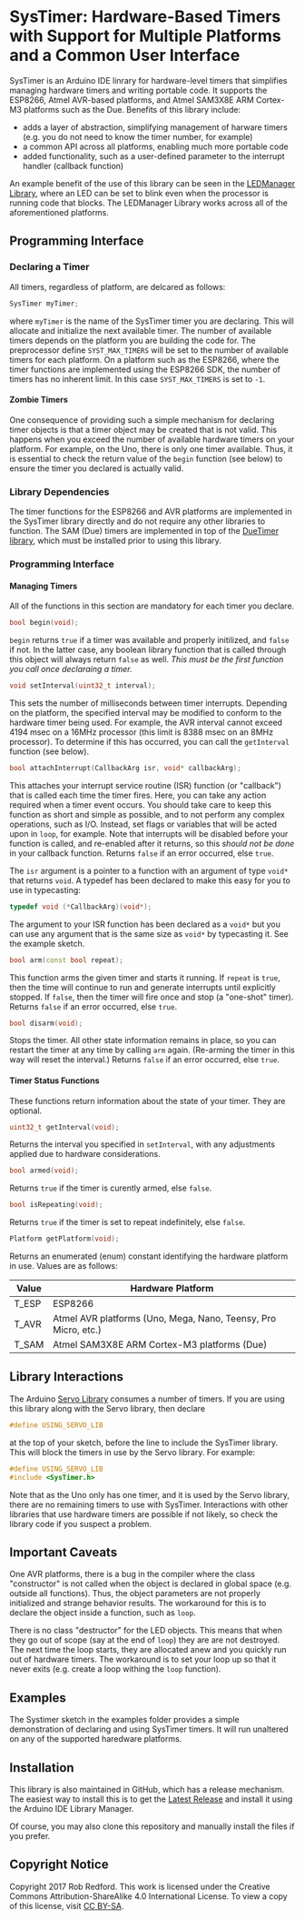 # SysTimer: Hardware-Based Timers with Support for Multiple Platforms and a Common User Interface
SysTimer is an Arduino IDE linrary for hardware-level timers that simplifies managing hardware timers and writing portable code.
It supports the ESP8266, Atmel AVR-based platforms, and Atmel SAM3X8E ARM Cortex-M3 platforms such as the Due.
Benefits of this library include:

* adds a layer of abstraction, simplifying management of harware timers (e.g. you do not need to know the timer number, for example)
* a common API across all platforms, enabling much more portable code
* added functionality, such as a user-defined parameter to the interrupt handler (callback function)

An example benefit of the use of this library can be seen in the [LEDManager Library], where an LED can be set to blink even when
the processor is running code that blocks. The LEDManager Library works across all of the aforementioned platforms.

## Programming Interface

### Declaring a Timer

All timers, regardless of platform, are delcared as follows:

```C++
SysTimer myTimer;
```

where ```myTimer``` is the name of the SysTimer timer you are declaring.
This will allocate and initialize the next available timer.
The number of available timers depends on the platform you are building the code for.
The preprocessor define ```SYST_MAX_TIMERS``` will be set to the number of available timers
for each platform.
On a platform such as the ESP8266, where the timer functions are implemented using the ESP8266 SDK, 
the number of timers has no inherent limit. 
In this case ```SYST_MAX_TIMERS``` is set to ```-1```.

#### Zombie Timers
One consequence of providing such a simple mechanism for declaring timer objects is that a timer object may be created that is not valid.
This happens when you exceed the number of available hardware timers on your platform.
For example, on the Uno, there is only one timer available.
Thus, it is essential to check the return value of the ```begin``` function (see below) to ensure the timer you declared is actually valid.

### Library Dependencies
The timer functions for the ESP8266 and AVR platforms are implemented in the SysTimer library directly and do not require any other libraries to function.
The SAM (Due) timers are implemented in top of the [DueTimer library], which must be installed prior to using this library.

### Programming Interface

#### Managing Timers

All of the functions in this section are mandatory for each timer you declare.

```C++
bool begin(void);
```

```begin``` returns ```true``` if a timer was available and properly initilized, and ```false``` if not.
In the latter case, any boolean library function that is called through this object will always return ```false``` as well.
_This must be the first function you call once declaraing a timer._

```C++
void setInterval(uint32_t interval);
```
This sets the number of milliseconds between timer interrupts. 
Depending on the platform, the specified interval may be modified to conform to the hardware timer being used.
For example, the AVR interval cannot exceed 4194 msec on a 16MHz processor (this limit is 8388 msec on an 8MHz processor).
To determine if this has occurred, you can call the ```getInterval``` function (see below).

```C++
bool attachInterrupt(CallbackArg isr, void* callbackArg);
```
This attaches your interrupt service routine (ISR) function (or "callback") that is called each time the timer fires.
Here, you can take any action required when a timer event occurs.
You should take care to keep this function as short and simple as possible, and to not perform any complex operations, such as I/O.
Instead, set flags or variables that will be acted upon in ```loop```, for example.
Note that interrupts will be disabled before your function is called, and re-enabled after it returns, so this _should not be done_ in your callback function.
Returns ```false``` if an error occurred, else ```true```.

The ```isr``` argument is a pointer to a function with an argument of type ```void*``` that returns ```void```.
A typedef has been declared to make this easy for you to use in typecasting:
```C++
typedef void (*CallbackArg)(void*);
```
The argument to your ISR function has been declared as a ```void*``` but you can use any argument that is the same size as ```void*``` by typecasting it.
See the example sketch.

```C++
bool arm(const bool repeat);
```
This function arms the given timer and starts it running.
If ```repeat``` is ```true```, then the time will continue to run and generate interrupts until explicitly stopped.
If ```false```, then the timer will fire once and stop (a "one-shot" timer).
Returns ```false``` if an error occurred, else ```true```.

```C++
bool disarm(void);
```
Stops the timer.
All other state information remains in place, so you can restart the timer at any time by calling ```arm``` again.
(Re-arming the timer in this way will reset the interval.)
Returns ```false``` if an error occurred, else ```true```.

#### Timer Status Functions
These functions return information about the state of your timer. 
They are optional.
```C++
uint32_t getInterval(void);
```
Returns the interval you specified in ```setInterval```, with any adjustments applied due to hardware considerations.

```C++
bool armed(void);
```
Returns ```true``` if the timer is curently armed, else ```false```.

```C++
bool isRepeating(void);
```
Returns ```true``` if the timer is set to repeat indefinitely, else ```false```.

```C++
Platform getPlatform(void);
```
Returns an enumerated (enum) constant identifying the hardware platform in use. 
Values are as follows:

|Value|Hardware Platform|
|---|---|
|T_ESP|ESP8266|
|T_AVR|Atmel AVR platforms (Uno, Mega, Nano, Teensy, Pro Micro, etc.)|
|T_SAM|Atmel SAM3X8E ARM Cortex-M3 platforms (Due)|

## Library Interactions

The Arduino [Servo Library] consumes a number of timers.
If you are using this library along with the Servo library, then declare
```C++
#define USING_SERVO_LIB
```
at the top of your sketch, before the line to include the SysTimer library.
This will block the timers in use by the Servo library.
For example:

```C++
#define USING_SERVO_LIB
#include <SysTimer.h>
```

Note that as the Uno only has one timer, and it is used by the Servo library, there are no remaining timers to use with SysTimer.
Interactions with other libraries that use hardware timers are possible if not likely, so check the library code if you suspect a problem.

## Important Caveats
One AVR platforms, there is a bug in the compiler where the class "constructor" is not called when the object
is declared in global space (e.g. outside all functions). 
Thus, the object parameters are not properly initialized and strange behavior results.
The workaround for this is to declare the object inside a function, such as ```loop```.

There is no class "destructor" for the LED objects. 
This means that when they go out of scope (say at the end of ```loop```) they are are not destroyed.
The next time the loop starts, they are allocated anew and you quickly run out of hardware timers.
The workaround is to set your loop up so that it never exits (e.g. create a loop withing the ```loop``` function).

## Examples
The Systimer sketch in the examples folder provides a simple demonstration of declaring and using SysTimer timers.
It will run unaltered on any of the supported haredware platforms.

## Installation

This library is also maintained in GitHub, which has a release mechanism.
The easiest way to install this is to get the [Latest Release] and install it using the Arduino IDE Library Manager.

Of course, you may also clone this repository and manually install the files if you prefer.

## Copyright Notice

Copyright 2017 Rob Redford.
This work is licensed under the Creative Commons Attribution-ShareAlike 4.0 International License.
To view a copy of this license, visit [CC BY-SA].


[LEDManager Library]: https://github.com/Rom3oDelta7/LEDManager
[DueTimer library]: https://github.com/ivanseidel/DueTimer
[Servo Library]: https://www.arduino.cc/en/reference/servo
[Latest Release]: https://github.com/Rom3oDelta7/SysTimer/releases/latest
[CC BY-SA]: https://creativecommons.org/licenses/by-sa/4.0
